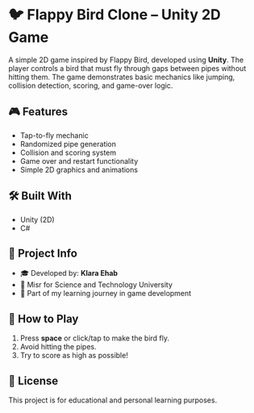 # 🐦 Flappy Bird Clone – Unity 2D Game

A simple 2D game inspired by Flappy Bird, developed using **Unity**. The player controls a bird that must fly through gaps between pipes without hitting them. The game demonstrates basic mechanics like jumping, collision detection, scoring, and game-over logic.

## 🎮 Features

- Tap-to-fly mechanic
- Randomized pipe generation
- Collision and scoring system
- Game over and restart functionality
- Simple 2D graphics and animations

## 🛠️ Built With

- Unity (2D)
- C#

## 📌 Project Info

- 🎓 Developed by: **Klara Ehab**
- 🏫 Misr for Science and Technology University
- 📂 Part of my learning journey in game development

## 🚀 How to Play

1. Press **space** or click/tap to make the bird fly.
2. Avoid hitting the pipes.
3. Try to score as high as possible!

## 📄 License

This project is for educational and personal learning purposes.
